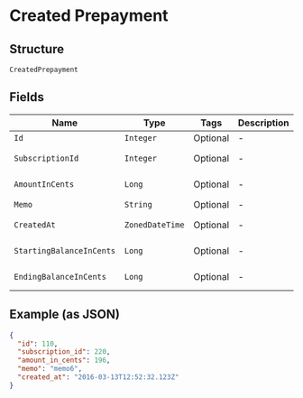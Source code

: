 
# Created Prepayment

## Structure

`CreatedPrepayment`

## Fields

| Name | Type | Tags | Description | Getter | Setter |
|  --- | --- | --- | --- | --- | --- |
| `Id` | `Integer` | Optional | - | Integer getId() | setId(Integer id) |
| `SubscriptionId` | `Integer` | Optional | - | Integer getSubscriptionId() | setSubscriptionId(Integer subscriptionId) |
| `AmountInCents` | `Long` | Optional | - | Long getAmountInCents() | setAmountInCents(Long amountInCents) |
| `Memo` | `String` | Optional | - | String getMemo() | setMemo(String memo) |
| `CreatedAt` | `ZonedDateTime` | Optional | - | ZonedDateTime getCreatedAt() | setCreatedAt(ZonedDateTime createdAt) |
| `StartingBalanceInCents` | `Long` | Optional | - | Long getStartingBalanceInCents() | setStartingBalanceInCents(Long startingBalanceInCents) |
| `EndingBalanceInCents` | `Long` | Optional | - | Long getEndingBalanceInCents() | setEndingBalanceInCents(Long endingBalanceInCents) |

## Example (as JSON)

```json
{
  "id": 110,
  "subscription_id": 220,
  "amount_in_cents": 196,
  "memo": "memo6",
  "created_at": "2016-03-13T12:52:32.123Z"
}
```

